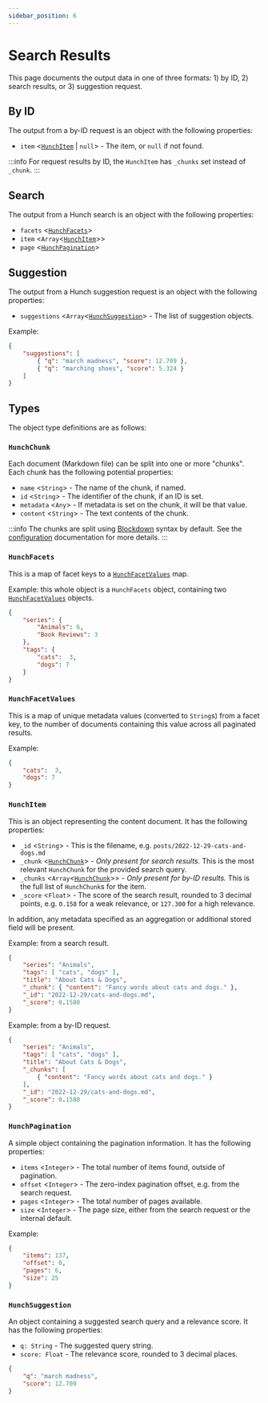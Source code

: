 ```yaml
---
sidebar_position: 6
---
```


# Search Results

This page documents the output data in one of three formats: 1) by ID, 2) search results, or 3) suggestion request.

## By ID

The output from a by-ID request is an object with the following properties:

- `item` <[`HunchItem`](#hunchitem) | `null`> - The item, or `null` if not found.

:::info
For request results by ID, the `HunchItem` has `_chunks` set instead of `_chunk`.
:::

## Search

The output from a Hunch search is an object with the following properties:

- `facets` <[`HunchFacets`](#hunchfacets)>
- `item` <`Array`<[`HunchItem`](#hunchitem)>>
- `page` <[`HunchPagination`](#hunchpagination)>

## Suggestion

The output from a Hunch suggestion request is an object with the following properties:

- `suggestions` <`Array`<[`HunchSuggestion`](#hunchsuggestion)> - The list of suggestion objects.

Example:

```json
{
	"suggestions": [
		{ "q": "march madness", "score": 12.709 },
		{ "q": "marching shoes", "score": 5.324 }
	]
}
```

## Types

The object type definitions are as follows:

### `HunchChunk`

Each document (Markdown file) can be split into one or more "chunks". Each chunk has the following potential properties:

- `name` <`String`> - The name of the chunk, if named.
- `id` <`String`> - The identifier of the chunk, if an ID is set.
- `metadata` <`Any`> - If metadata is set on the chunk, it will be that value.
- `content` <`String`> - The text contents of the chunk.

:::info
The chunks are split using [Blockdown](https://github.com/saibotsivad/blockdown) syntax by default. See
the [configuration](./configuration.md) documentation for more details.
:::

### `HunchFacets`

This is a map of facet keys to a [`HunchFacetValues`](#hunchfacetvalues) map.

Example: this whole object is a `HunchFacets` object, containing two [`HunchFacetValues`](#hunchfacetvalues) objects.

```json
{
	"series": {
		"Animals": 6,
		"Book Reviews": 3
	},
	"tags": {
		"cats":  3,
		"dogs": 7
	}
}
```

### `HunchFacetValues`

This is a map of unique metadata values (converted to `String`s) from a facet key, to the number of documents containing this value across all paginated results.

Example:

```json
{
	"cats":  3,
	"dogs": 7
}
```

### `HunchItem`

This is an object representing the content document. It has the following properties:

- `_id` <`String`> - This is the filename, e.g. `posts/2022-12-29-cats-and-dogs.md`
- `_chunk` <[`HunchChunk`](#hunchchunk)> - *Only present for search results.* This is the most relevant `HunchChunk` for the provided search query.
- `_chunks` <`Array`<[`HunchChunk`](#hunchchunk)>> - *Only present for by-ID results.* This is the full list of `HunchChunk`s for the item.
- `_score` <`Float`> - The score of the search result, rounded to 3 decimal points, e.g. `0.158` for a weak relevance, or `127.300` for a high relevance.

In addition, any metadata specified as an aggregation or additional stored field will be present.

Example: from a search result.

```json
{
	"series": "Animals",
	"tags": [ "cats", "dogs" ],
	"title": "About Cats & Dogs",
	"_chunk": { "content": "Fancy words about cats and dogs." },
	"_id": "2022-12-29/cats-and-dogs.md",
	"_score": 0.1580
}
```

Example: from a by-ID request.

```json
{
	"series": "Animals",
	"tags": [ "cats", "dogs" ],
	"title": "About Cats & Dogs",
	"_chunks": [
		{ "content": "Fancy words about cats and dogs." }
	],
	"_id": "2022-12-29/cats-and-dogs.md",
	"_score": 0.1580
}
```

### `HunchPagination`

A simple object containing the pagination information. It has the following properties:

- `items` <`Integer`> - The total number of items found, outside of pagination.
- `offset` <`Integer`> - The zero-index pagination offset, e.g. from the search request.
- `pages` <`Integer`> - The total number of pages available.
- `size` <`Integer`> - The page size, either from the search request or the internal default.

Example:

```json
{
	"items": 137,
	"offset": 0,
	"pages": 6,
	"size": 25
}
```

### `HunchSuggestion`

An object containing a suggested search query and a relevance score. It has the following properties:

- `q: String` - The suggested query string.
- `score: Float` - The relevance score, rounded to 3 decimal places.

```json
{
	"q": "march madness",
	"score": 12.709
}
```
